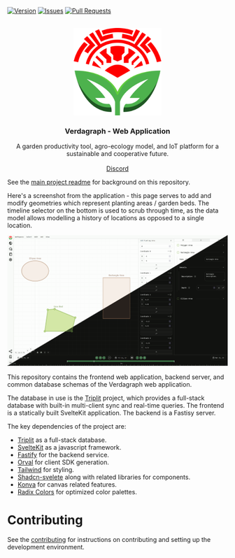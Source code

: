 <!-- PROJECT SHIELDS -->
<!--
*** I'm using markdown "reference style" links for readability.
*** Reference links are enclosed in brackets [ ] instead of parentheses ( ).
*** See the bottom of this document for the declaration of the reference variables
*** https://www.markdownguide.org/basic-syntax/#reference-style-links
-->

[![Version][version-shield]][version-url]
[![Issues][issues-shield]][issues-url]
[![Pull Requests][prs-shield]][prs-url]

<!-- PROJECT LOGO -->
<br />
<div align="center">
  <a href="https://github.com/Verdagraph">
    <img src="https://github.com/Verdagraph/.github/blob/main/profile/graphics/logo.png" alt="Logo" width="200" height="200">
  </a>

<h3 align="center">Verdagraph - Web Application</h3>

  <p align="center">
    A garden productivity tool, agro-ecology model, and IoT platform
    for a sustainable and cooperative future.
    <br />
    <!-- 
    <a href=""><strong>Try it yourself »</strong></a>
    <br />
    -->
    <br />
    <a href="https://discord.gg/U8ps6YCc">Discord</a>
    <!-- 
    ·
    <a href="https://youtu.be/jGFHhRVdxRM">YouTube</a>
    ·
    <a href="">Donate</a>
    --> 
    <br />
  </p>
</div>

See the [main project readme](https://github.com/Verdagraph) for background on this repository.

Here's a screenshot from the application - this page serves to add and modify geometries which represent planting areas / garden beds. The timeline selector on the bottom is used to scrub through time, as the data model allows modelling a history of locations as opposed to a single location.

![Demo Screenshot](https://github.com/Verdagraph/.github/blob/main/profile/graphics/demo.png)

This repository contains the frontend web application, backend server, and common database schemas of the Verdagraph web application.

The database in use is the [Triplit](https://www.triplit.dev/) project, which provides a full-stack database with built-in multi-client sync and real-time queries. The frontend is a statically built SvelteKit application. The backend is a Fastisy server.

The key dependencies of the project are:

- [Triplit](https://www.triplit.dev/) as a full-stack database.
- [SvelteKit](https://kit.svelte.dev/) as a javascript framework.
- [Fastify](https://fastify.dev/) for the backend service.
- [Orval](https://orval.dev/) for client SDK generation.
- [Tailwind](https://tailwindcss.com/) for styling.
- [Shadcn-svelete](https://www.shadcn-svelte.com/) along with related libraries for components.
- [Konva](https://konvajs.org/) for canvas related features.
- [Radix Colors](https://www.radix-ui.com/colors) for optimized color palettes.

# Contributing

See the [contributing](./contributing.md) for instructions on contributing and setting up the development environment.

<!-- MARKDOWN LINKS & IMAGES -->
<!-- https://www.markdownguide.org/basic-syntax/#reference-style-links -->

<!-- IN-REPO -->

[version-shield]: https://img.shields.io/badge/version-0.0.1-blue?style=for-the-badge
[version-url]: https://github.com/nathanielarking/Autonomous-Agriculture/releases
[issues-shield]: https://img.shields.io/github/issues/nathanielarking/Verdagraph.svg?style=for-the-badge
[issues-url]: https://github.com/nathanielarking/Verdagraph/issues
[prs-shield]: https://img.shields.io/github/issues-pr/nathanielarking/Verdagraph.svg?style=for-the-badge
[prs-url]: https://github.com/nathanielarking/Verdagraph/pulls
[license-shield]: https://img.shields.io/github/license/nathanielarking/Verdagraph.svg?style=for-the-badge
[license-url]: https://github.com/nathanielarking/Verdagraph/LICENSE.txt
